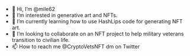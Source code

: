 - 👋 Hi, I’m @mile62
- 👀 I’m interested in generative art and NFTs. 
- 🌱 I’m currently learning how to use HashLips code for generating NFT art.
- 💞️ I’m looking to collaborate on an NFT project to help military veterans transition to civilian life.
- 📫 How to reach me @CryptoVetsNFT dm on Twitter

<!---
mile62/mile62 is a ✨ special ✨ repository because its `README.md` (this file) appears on your GitHub profile.
You can click the Preview link to take a look at your changes.
--->
